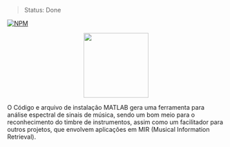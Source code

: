 > Status: Done

[![NPM](https://img.shields.io/npm/l/react)](https://github.com/jps-pereira/Timbral-Analysis/blob/main/LICENSE)

<p align="center">
  <img width="150" height="150" src="https://github.com/jps-pereira/Timbral-Analysis/assets/145292371/0c070662-5439-4e7c-9a27-935ff9c96399">
</p>



O Código e arquivo de instalação MATLAB gera uma ferramenta para análise espectral de sinais de música, sendo um bom meio para o reconhecimento do timbre de instrumentos, assim como um facilitador para outros projetos, que envolvem aplicações em MIR (Musical Information Retrieval).
